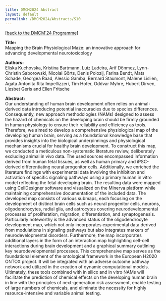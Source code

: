 ```yaml
---
title: DMCM2024 Abstract
layout: default
permalink: /DMCM2024/Abstracts/S10
---
```


[[back to the DMCM'24 Programme]](https://disease-maps.org/DMCM2024/programme/)

**Title:** \
Mapping the Brain Physiological Maze: an innovative approach for advancing developmental neurotoxicology

**Authors:** \
Eliska Kuchovska, Kristina Bartmann, Luiz Ladeira, Arif Dönmez, Lynn-Christin Saborowski, Nicolai Görts, Denis Polozij, Farina Bendt, Mats Schade, Georgea Raad, Alessio Gamba, Bernard Staumont, Malene Lislien, Agata Antonita Rita Impellizzeri, Tim Hofer, Oddvar Myhre, Hubert Dirven, Liesbet Geris and Ellen Fritsche

**Abstract:** \
Our understanding of human brain development often relies on animal-derived data introducing potential inaccuracies due to species differences. Consequently, new approach methodologies (NAMs) designed to assess the hazard of chemicals on the developing brain should be firmly grounded in human physiology to ensure their reliability and efficiency as tools. Therefore, we aimed to develop a comprehensive physiological map of the developing human brain, serving as a foundational knowledge base that provides insights into the biological underpinnings and physiological mechanisms crucial for healthy brain development.
To construct this map, we conducted a meticulous non-systematic literature review, deliberately excluding animal in vivo data. The used sources encompassed information derived from human fetal tissues, as well as human primary and iPSC-derived differentiating neural progenitor cells. Additionally, we enriched the literature findings with experimental data involving the inhibition and activation of specific signaling pathways using a primary human in vitro model reflecting the fetal developing brain. The resulting data were mapped using CellDesigner software and visualized on the Minerva platform while maintaining comprehensive documentation of the included data.
The developed map consists of various submaps, each focusing on the development of distinct brain cells such as neural progenitor cells, neurons, oligodendrocytes, radial glia, and astrocytes covering neurodevelopmental processes of proliferation, migration, differentiation, and synaptogenesis. Particularly noteworthy is the advanced status of the oligodendrocyte development map, which not only incorporates experimental data derived from modulations in signaling pathways but also integrates markers of neurodevelopmental disorders. Furthermore, the map incorporates additional layers in the form of an interaction map highlighting cell-cell interactions during brain development and a graphical summary outlining key neurodevelopmental processes.
This comprehensive map serves as the foundational element of the ontological framework in the European H2020 ONTOX project. It will be integrated with an adverse outcome pathway network and utilized in the creation of dynamic computational models. Ultimately, these tools combined with in silico and in vitro NAMs will facilitate the prediction of chemical effects on the developing human brain in line with the principles of next-generation risk assessment, enable testing of large numbers of chemicals, and eliminate the necessity for highly resource-intensive and variable animal testing.

